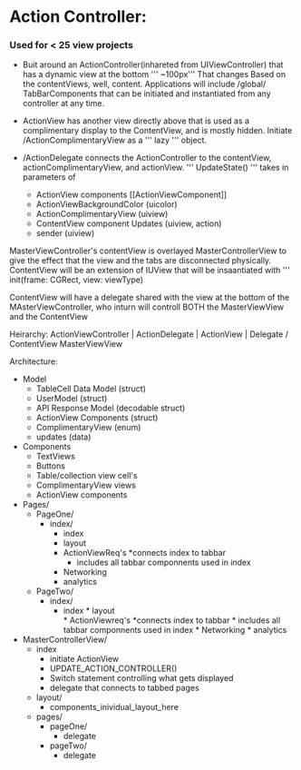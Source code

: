# Action Controller: 
### Used for < 25 view projects
* Buit around an ActionController(inhareted from UIViewController) that has a dynamic view at the bottom ''' ~100px''' That changes Based on the contentViews, well, content.  Applications will include /global/ TabBarComponents that can be initiated and instantiated from any controller at any time. 

* ActionView has another view directly above that is used as a complimentary display to the ContentView, and is mostly hidden. Initiate /ActionComplimentaryView as a ''' lazy ''' object.  

* /ActionDelegate connects the ActionController to the contentView, actionComplimentaryView, and actionView.  ''' UpdateState() ''' takes in parameters of 
	* ActionView components [[ActionViewComponent]]
	* ActionViewBackgroundColor (uicolor)
	* ActionComplimentaryView (uiview)
	* ContentView component Updates (uiview, action)
	* sender (uiview)

MasterViewController's contentView is overlayed MasterControllerView to give the effect that the view and the tabs are disconnected physically.  ContentView will be an extension of IUView that will be insaantiated with '''  init(frame: CGRect, view: viewType)

ContentView will have a delegate shared with the view at the bottom of the MAsterViewController, who inturn will controll BOTH the MasterViewView and the ContentView

Heirarchy: 
ActionViewController 
	|
    ActionDelegate
	|
    ActionView 
        |
     Delegate
     /      \
ContentView  MasterViewView


Architecture:

 * Model
	* TableCell Data Model (struct)
	* UserModel (struct)
	* API Response Model (decodable struct)
	* ActionView Components (struct)
	* ComplimentaryView (enum)
	* updates (data)
* Components
	* TextViews
	* Buttons
	* Table/collection view cell's
	* ComplimentaryView views
	* ActionView components
* Pages/
	* PageOne/
		* index/
			* index
			* layout
			* ActionViewReq's
				*connects index to tabbar
				* includes all tabbar componnents used in index
			* Networking
			* analytics
	* PageTwo/
		* index/
			* index
                        * layout                      
                        * ActionViewreq's
                                *connects index to tabbar
                                * includes all tabbar componnents used in index
                        * Networking
                        * analytics
* MasterControllerView/
	* index
		* initiate ActionView 
		* UPDATE_ACTION_CONTROLLER()
		* Switch statement controlling what gets displayed
		* delegate that connects to tabbed pages
	* layout/
		* components_inividual_layout_here
	* pages/
		* pageOne/
			* delegate
		* pageTwo/
			* delegate

